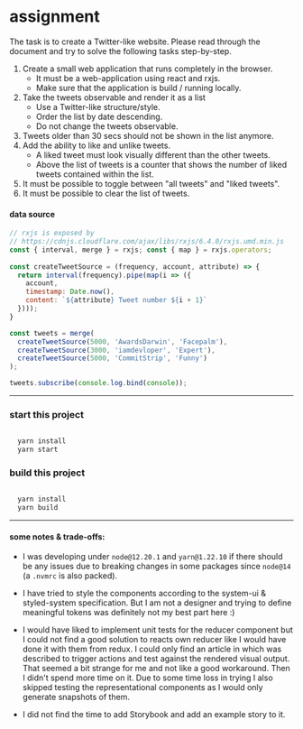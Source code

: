 # assignment

The task is to create a Twitter-like website. Please read through the document and try to solve the following tasks step-by-step.
 
1. Create a small web application that runs completely in the browser.
   - It must be a web-application using react and rxjs.
   - Make sure that the application is build / running locally.
2. Take the tweets observable and render it as a list  
   - Use a Twitter-like structure/style.
   - Order the list by date descending.
   - Do not change the tweets observable.
3. Tweets older than 30 secs should not be shown in the list anymore.
4. Add the ability to like and unlike tweets.
   - A liked tweet must look visually different than the other tweets.
   - Above the list of tweets is a counter that shows the number of liked tweets contained within the list.
5. It must be possible to toggle between "all tweets" and "liked tweets".
6. It must be possible to clear the list of tweets.


#### data source 

```js
// rxjs is exposed by
// https://cdnjs.cloudflare.com/ajax/libs/rxjs/6.4.0/rxjs.umd.min.js
const { interval, merge } = rxjs; const { map } = rxjs.operators;
 
const createTweetSource = (frequency, account, attribute) => { 
  return interval(frequency).pipe(map(i => ({
    account,
    timestamp: Date.now(),
    content: `${attribute} Tweet number ${i + 1}`
  }))); 
}

const tweets = merge(
  createTweetSource(5000, 'AwardsDarwin', 'Facepalm'), 
  createTweetSource(3000, 'iamdevloper', 'Expert'), 
  createTweetSource(5000, 'CommitStrip', 'Funny')
); 

tweets.subscribe(console.log.bind(console));

```

---


### start this project

```bash

  yarn install
  yarn start

```

### build this project

```bash

  yarn install
  yarn build

```


---

#### some notes & trade-offs:

- I was developing under `node@12.20.1` and `yarn@1.22.10` if there should be any issues due to breaking changes in
  some packages since `node@14` (a `.nvmrc` is also packed).
  
- I have tried to style the components according to the system-ui & styled-system specification. But I am not a designer and
  trying to define meaningful tokens was definitely not my best part here :)
  
- I would have liked to implement unit tests for the reducer component but I could not find a good solution to reacts own reducer
  like I would have done it with them from redux. I could only find an article in which was described to trigger actions 
  and test against the rendered visual output. That seemed a bit strange for me and not like a good workaround.
  Then I didn't spend more time on it. Due to some time loss in trying I also skipped testing the representational
  components as I would only generate snapshots of them.
  
- I did not find the time to add Storybook and add an example story to it.
